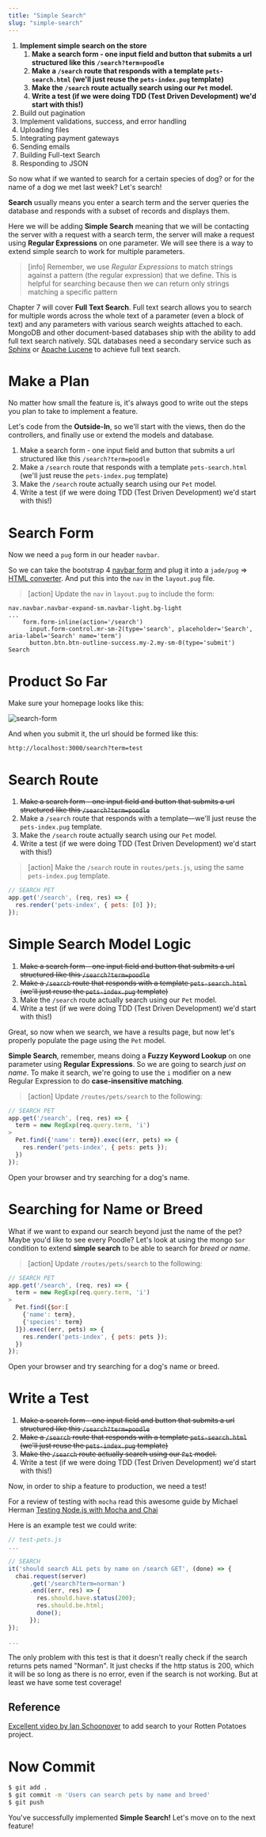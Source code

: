 ```yaml
---
title: "Simple Search"
slug: "simple-search"
---
```


1. **Implement simple search on the store**
    1. **Make a search form - one input field and button that submits a url structured like this `/search?term=poodle`**
    1. **Make a `/search` route that responds with a template `pets-search.html` (we'll just reuse the `pets-index.pug` template)**
    1. **Make the `/search` route actually search using our `Pet` model.**
    1. **Write a test (if we were doing TDD (Test Driven Development) we'd start with this!)**
1. Build out pagination
1. Implement validations, success, and error handling
1. Uploading files
1. Integrating payment gateways
1. Sending emails
1. Building Full-text Search
1. Responding to JSON

So now what if we wanted to search for a certain species of dog? or for the name of a dog we met last week? Let's search!

**Search** usually means you enter a search term and the server queries the database and responds with a subset of records and displays them.

Here we will be adding **Simple Search** meaning that we will be contacting the server with a request with a search term, the server will make a request using **Regular Expressions** on one parameter. We will see there is a way to extend simple search to work for multiple parameters.

>[info]
> Remember, we use *Regular Expressions* to match strings against a pattern (the regular expression) that we define. This is helpful for searching because then we can return only strings matching a specific pattern

Chapter 7 will cover **Full Text Search**. Full text search allows you to search for multiple words across the whole text of a parameter (even a block of text) and any parameters with various search weights attached to each. MongoDB and other document-based databases ship with the ability to add full text search natively. SQL databases need a secondary service such as [Sphinx](http://sphinxsearch.com/) or [Apache Lucene](https://lucene.apache.org/) to achieve full text search.

# Make a Plan

No matter how small the feature is, it's always good to write out the steps you plan to take to implement a feature.

Let's code from the **Outside-In**, so we'll start with the views, then do the controllers, and finally use or extend the models and database.

1. Make a search form - one input field and button that submits a url structured like this `/search?term=poodle`
2. Make a `/search` route that responds with a template `pets-search.html` (we'll just reuse the `pets-index.pug` template)
3. Make the `/search` route actually search using our `Pet` model.
4. Write a test (if we were doing TDD (Test Driven Development) we'd start with this!)

# Search Form

Now we need a `pug` form in our header `navbar`.

So we can take the bootstrap 4 [navbar form](https://getbootstrap.com/docs/4.0/components/navbar/#forms) and plug it into a `jade/pug` => [HTML converter](http://html2jade.org/). And put this into the `nav` in the `layout.pug` file.

>[action]
> Update the `nav` in `layout.pug` to include the form:
>
```pug
nav.navbar.navbar-expand-sm.navbar-light.bg-light
...
    form.form-inline(action='/search')
      input.form-control.mr-sm-2(type='search', placeholder='Search', aria-label='Search' name='term')
      button.btn.btn-outline-success.my-2.my-sm-0(type='submit') Search
```

# Product So Far

Make sure your homepage looks like this:

![search-form](assets/search-form.png)

And when you submit it, the url should be formed like this:

```
http://localhost:3000/search?term=test
```

# Search Route

1. ~~Make a search form - one input field and button that submits a url structured like this `/search?term=poodle`~~
2. Make a `/search` route that responds with a template—we'll just reuse the `pets-index.pug` template.
3. Make the `/search` route actually search using our `Pet` model.
4. Write a test (if we were doing TDD (Test Driven Development) we'd start with this!)

>[action]
> Make the `/search` route in `routes/pets.js`, using the same `pets-index.pug` template.

```js
// SEARCH PET
app.get('/search', (req, res) => {
  res.render('pets-index', { pets: [0] });
});
```

# Simple Search Model Logic

1. ~~Make a search form - one input field and button that submits a url structured like this `/search?term=poodle`~~
2. ~~Make a `/search` route that responds with a template `pets-search.html` (we'll just reuse the `pets-index.pug` template)~~
3. Make the `/search` route actually search using our `Pet` model.
4. Write a test (if we were doing TDD (Test Driven Development) we'd start with this!)

Great, so now when we search, we have a results page, but now let's properly populate the page using the `Pet` model.

**Simple Search**, remember, means doing a **Fuzzy Keyword Lookup** on one parameter using **Regular Expressions**. So we are going to search *just on name*. To make it search, we're going to use the `i` modifier on a new Regular Expression to do **case-insensitive matching**.

>[action]
> Update `/routes/pets/search` to the following:
>
```js
// SEARCH PET
app.get('/search', (req, res) => {
  term = new RegExp(req.query.term, 'i')
>
  Pet.find({'name': term}).exec((err, pets) => {
    res.render('pets-index', { pets: pets });
  })
});
```

Open your browser and try searching for a dog's name.

# Searching for Name or Breed

What if we want to expand our search beyond just the name of the pet? Maybe you'd like to see every Poodle? Let's look at using the mongo `$or` condition to extend **simple search** to be able to search for *breed or name*.

> [action]
> Update `/routes/pets/search` to the following:
>
```js
// SEARCH PET
app.get('/search', (req, res) => {
  term = new RegExp(req.query.term, 'i')
>
  Pet.find({$or:[
    {'name': term},
    {'species': term}
  ]}).exec((err, pets) => {
    res.render('pets-index', { pets: pets });
  })
});
```

Open your browser and try searching for a dog's name or breed.

# Write a Test

1. ~~Make a search form - one input field and button that submits a url structured like this `/search?term=poodle`~~
2. ~~Make a `/search` route that responds with a template `pets-search.html` (we'll just reuse the `pets-index.pug` template)~~
3. ~~Make the `/search` route actually search using our `Pet` model.~~
4. Write a test (if we were doing TDD (Test Driven Development) we'd start with this!)

Now, in order to ship a feature to production, we need a test!

For a review of testing with `mocha` read this awesome guide by Michael Herman [Testing Node.js with Mocha and Chai](http://mherman.org/blog/2015/09/10/testing-node-js-with-mocha-and-chai/#.Ww3Xm1MvxTY)

Here is an example test we could write:

```js
// test-pets.js
...

// SEARCH
it('should search ALL pets by name on /search GET', (done) => {
  chai.request(server)
      .get('/search?term=norman')
      .end((err, res) => {
        res.should.have.status(200);
        res.should.be.html;
        done();
      });
});

...
```

The only problem with this test is that it doesn't really check if the search returns pets named "Norman". It just checks if the http status is 200, which it will be so long as there is no error, even if the search is not working. But at least we have some test coverage!

## Reference

[Excellent video by Ian Schoonover](https://www.youtube.com/watch?v=9_lKMTXVk64) to add search to your Rotten Potatoes project.

# Now Commit

```bash
$ git add .
$ git commit -m 'Users can search pets by name and breed'
$ git push
```

You've successfully implemented **Simple Search!** Let's move on to the next feature!
